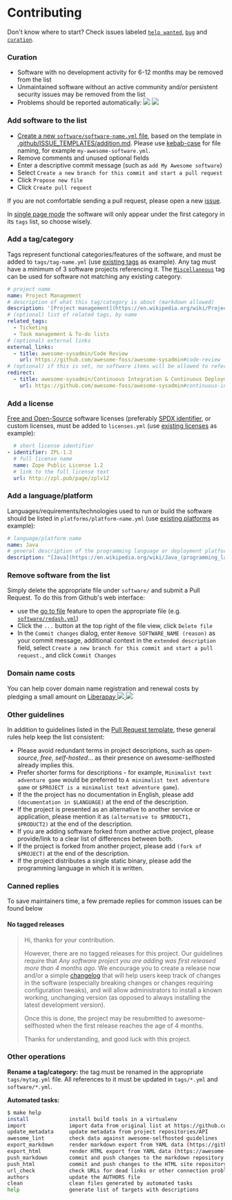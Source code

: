 # Contributing

Don't know where to start? Check issues labeled [`help wanted`](https://github.com/awesome-selfhosted/awesome-selfhosted-data/issues?q=is%3Aissue+is%3Aopen+label%3A%22help+wanted%22), [`bug`](https://github.com/awesome-selfhosted/awesome-selfhosted-data/issues?q=is%3Aissue+is%3Aopen+label%3Abug) and [`curation`](https://github.com/awesome-selfhosted/awesome-selfhosted-data/issues?q=is%3Aissue+is%3Aopen+label%3Acuration).

### Curation

- Software with no development activity for 6-12 months may be removed from the list
- Unmaintained software without an active community and/or persistent security issues may be removed from the list
- Problems should be reported automatically: [![](https://github.com/awesome-selfhosted/awesome-selfhosted-data/actions/workflows/check-dead-links.yml/badge.svg)](https://github.com/awesome-selfhosted/awesome-selfhosted-data/issues/1) [![](https://github.com/awesome-selfhosted/awesome-selfhosted-data/actions/workflows/check-unmaintained-projects.yml/badge.svg)](https://github.com/awesome-selfhosted/awesome-selfhosted-data/issues/1)

### Add software to the list

- [Create a new `software/software-name.yml` file](https://github.com/awesome-selfhosted/awesome-selfhosted-data/new/master/software), based on the template in [.github/ISSUE_TEMPLATES/addition.md](.github/ISSUE_TEMPLATE/addition.md). Please use [kebab-case](https://en.wikipedia.org/wiki/Letter_case#Kebab_case) for file naming, for example `my-awesome-software.yml`.
- Remove comments and unused optional fields
- Enter a descriptive commit message (such as `add My Awesome software`)
- Select `Create a new branch for this commit and start a pull request`
- Click `Propose new file`
- Click `Create pull request`

If you are not comfortable sending a pull request, please open a new [issue](https://github.com/awesome-selfhosted/awesome-selfhosted-data/issues).

In [single page mode](https://github.com/awesome-selfhosted/awesome-selfhosted) the software will only appear under the first category in its `tags` list, so choose wisely.


### Add a tag/category

Tags represent functional categories/features of the software, and must be added to `tags/tag-name.yml` (use [existing tags](tags/) as example). Any tag must have a minimum of 3 software projects referencing it. The [`Miscellaneous`](tags/miscellaneous.yml) tag can be used for software not matching any existing category.

```yaml
# project name
name: Project Management
# description of what this tag/category is about (markdown allowed)
description: '[Project management](https://en.wikipedia.org/wiki/Project_management) is the process of leading the work of a team to achieve all project goals within the given constraints.'
# (optional) list of related tags, by name
related_tags:
  - Ticketing
  - Task management & To-do lists
# (optional) external links
external_links:
  - title: awesome-sysadmin/Code Review
    url: https://github.com/awesome-foss/awesome-sysadmin#code-review
# (optional) if this is set, no software items will be allowed to reference this tag, and the page will display a block asking to visit these links instead
redirect:
  - title: awesome-sysadmin/Continuous Integration & Continuous Deployment
    url: https://github.com/awesome-foss/awesome-sysadmin#continuous-integration--continuous-deployment

```

### Add a license

[Free and Open-Source](https://en.wikipedia.org/wiki/Free_and_open-source_software) software licenses (preferably [SPDX identifier](https://spdx.org/licenses/), or custom licenses, must be added to `licenses.yml` (use [existing licenses](licenses.yml) as example):

```yaml
  # short license identifier
- identifier: ZPL-1.2
  # full license name
  name: Zope Public License 1.2
  # link to the full license text
  url: http://zpl.pub/page/zplv12
```

### Add a language/platform

Languages/requirements/technologies used to run or build the software should be listed in `platforms/platform-name.yml` (use [existing platforms](platforms/) as example):

```yaml
# language/platform name
name: Java
# general description of the programming language or deployment platform (markdown allowed)
description: "[Java](https://en.wikipedia.org/wiki/Java_(programming_language)) is a high-level, class-based, object-oriented programming language that is designed to have as few implementation dependencies as possible."
```

### Remove software from the list

Simply delete the appropriate file under `software/` and submit a Pull Request.
To do this from Github's web interface:
- use the [go to file](https://github.com/awesome-selfhosted/awesome-selfhosted-data?search=1) feature to open the appropriate file (e.g. [`software/redash.yml`](https://github.com/awesome-selfhosted/awesome-selfhosted-data/blob/master/software/redash.yml))
- Click the `...` button at the top right of the file view, click `Delete file`
- In the `Commit changes` dialog, enter `Remove SOFTWARE_NAME (reason)` as your commit message, additional context in the `extended description` field, select `Create a new branch for this commit and start a pull request.`, and click `Commit Changes`


### Domain name costs

You can help cover domain name registration and renewal costs by pledging a small amount on [Liberapay ![](https://img.shields.io/liberapay/goal/awesome-selfhosted?logo=liberapay) ![](https://img.shields.io/liberapay/receives/awesome-selfhosted?logo=liberapay)](https://liberapay.com/awesome-selfhosted/)


### Other guidelines

In addition to guidelines listed in the [Pull Request template](.github/PULL_REQUEST_TEMPLATE.md), these general rules help keep the list consistent:
- Please avoid redundant terms in project descriptions, such as _open-source_, _free_, _self-hosted_... as their presence on awesome-selfhosted already implies this.
- Prefer shorter forms for descriptions - for example, `Minimalist text adventure game` would be preferred to `A minimalist text adventure game` or `$PROJECT is a minimalist text adventure game`).
- If the the project has no documentation in English, please add `(documentation in $LANGUAGE)` at the end of the description.
- If the project is presented as an alternative to another service or application, please mention it as `(alternative to $PRODUCT1, $PRODUCT2)` at the end of the description.
- If you are adding software forked from another active project, please provide/link to a clear list of differences between both.
- If the project is forked from another project, please add `(fork of $PROJECT)` at the end of the description.
- If the project distributes a single static binary, please add the programming language in which it is written.


### Canned replies

To save maintainers time, a few premade replies for common issues can be found below

#### No tagged releases

>Hi, thanks for your contribution.
>
>However, there are no tagged releases for this project. Our guidelines require that _Any software project you are adding was first released more than 4 months ago._ We encourage you to create a release now and/or a simple [changelog](https://keepachangelog.com/en/1.1.0/) that will help users keep track of changes in the software (especially breaking changes or changes requiring configuration tweaks), and will allow administrators to install a known working, unchanging version (as opposed to always installing the latest development version).
>
>Once this is done, the project may be resubmitted to awesome-selfhosted when the first release reaches the age of 4 months.
>
>Thanks for understanding, and good luck with this project.

### Other operations

**Rename a tag/category:** the tag must be renamed in the appropriate `tags/mytag.yml` file. All references to it must be updated in `tags/*.yml` and `software/*.yml`.

**Automated tasks:**

```bash
$ make help
install             install build tools in a virtualenv
import              import data from original list at https://github.com/awesome-selfhosted/awesome-selfhosted
update_metadata     update metadata from project repositories/API
awesome_lint        check data against awesome-selfhosted guidelines
export_markdown     render markdown export from YAML data (https://github.com/awesome-selfhosted/awesome-selfhosted)
export_html         render HTML export from YAML data (https://awesome-selfhosted.net)
push_markdown       commit and push changes to the markdown repository
push_html           commit and push changes to the HTML site repository (amend previous commit and force-push)
url_check           check URLs for dead links or other connection problems
authors             update the AUTHORS file
clean               clean files generated by automated tasks
help                generate list of targets with descriptions
```
